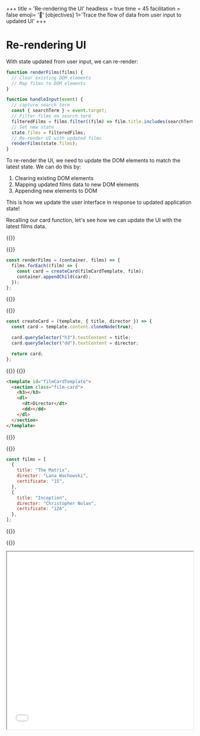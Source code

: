 +++
title = 'Re-rendering the UI'
headless = true
time = 45
facilitation = false
emoji= '🧩'
[objectives]
    1='Trace the flow of data from user input to updated UI'
+++

# Re-rendering UI

With state updated from user input, we can re-render:

```js
function renderFilms(films) {
  // Clear existing DOM elements
  // Map films to DOM elements
}

function handleInput(event) {
  // capture search term
  const { searchTerm } = event.target;
  // Filter films on search term
  filteredFilms = films.filter((film) => film.title.includes(searchTerm));
  // Set new state
  state.films = filteredFilms;
  // Re-render UI with updated films
  renderFilms(state.films);
}
```

To re-render the UI, we need to update the DOM elements to match the latest state. We can do this by:

1. Clearing existing DOM elements
2. Mapping updated films data to new DOM elements
3. Appending new elements to DOM

This is how we update the user interface in response to updated application state!

Recalling our card function, let's see how we can update the UI with the latest films data.

{{<tabs name="Updating the DOM">}}

{{<tab name="Render">}}

```js
const renderFilms = (container, films) => {
  films.forEach((film) => {
    const card = createCard(filmCardTemplate, film);
    container.appendChild(card);
  });
};
```

{{</tab>}}

{{<tab name="Card">}}

```js
const createCard = (template, { title, director }) => {
  const card = template.content.cloneNode(true);

  card.querySelector("h3").textContent = title;
  card.querySelector("dd").textContent = director;

  return card;
};
```

{{</tab>}}
{{<tab name="Template">}}

```html
<template id="filmCardTemplate">
  <section class="film-card">
    <h3></h3>
    <dl>
      <dt>Director</dt>
      <dd></dd>
    </dl>
  </section>
</template>
```

{{</tab>}}

{{<tab name="Data">}}

```js
const films = [
  {
    title: "The Matrix",
    director: "Lana Wachowski",
    certificate: "15",
  },
  {
    title: "Inception",
    director: "Christopher Nolan",
    certificate: "12A",
  },
];
```

{{</tab>}}

{{</tabs>}}

<iframe src="../../../../filterFilms.html" width="100%" height="480px">
<iframe>
